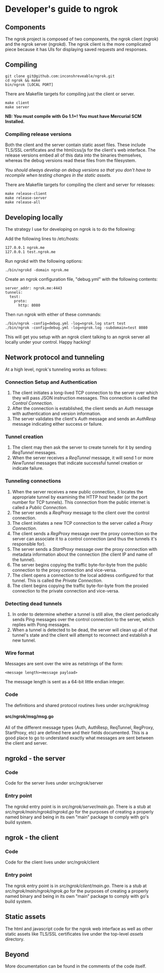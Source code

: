 # Developer's guide to ngrok

## Components

The ngrok project is composed of two components, the ngrok client (ngrok) and the ngrok server (ngrokd).
The ngrok client is the more complicated piece because it has UIs for displaying saved requests and responses.

## Compiling

    git clone git@github.com:inconshreveable/ngrok.git
    cd ngrok && make
    bin/ngrok [LOCAL PORT]

There are Makefile targets for compiling just the client or server.

    make client
    make server

**NB: You must compile with Go 1.1+! You must have Mercurial SCM Installed.**

### Compiling release versions

Both the client and the server contain static asset files.
These include TLS/SSL certificates and the html/css/js for the client's web interface.
The release versions embed all of this data into the binaries themselves, whereas the debug versions read these files from the filesystem.

_You should always develop on debug versions so that you don't have to recompile when testing changes in the static assets._

There are Makefile targets for compiling the client and server for releases:

    make release-client
    make release-server
    make release-all

## Developing locally

The strategy I use for developing on ngrok is to do the following:

Add the following lines to /etc/hosts:

    127.0.0.1 ngrok.me
    127.0.0.1 test.ngrok.me

Run ngrokd with the following options:

    ./bin/ngrokd -domain ngrok.me

Create an ngrok configuration file, "debug.yml" with the following contents:

    server_addr: ngrok.me:4443
    tunnels:
      test:
        proto:
          http: 8080

Then run ngrok with either of these commands:

    ./bin/ngrok -config=debug.yml -log=ngrok.log start test
    ./bin/ngrok -config=debug.yml -log=ngrok.log -subdomain=test 8080

This will get you setup with an ngrok client talking to an ngrok server all locally under your control. Happy hacking!

## Network protocol and tunneling

At a high level, ngrok's tunneling works as follows:

### Connection Setup and Authentication

1. The client initiates a long-lived TCP connection to the server over which they will pass JSON instruction messages. This connection is called the _Control Connection_.
1. After the connection is established, the client sends an _Auth_ message with authentication and version information.
1. The server validates the client's _Auth_ message and sends an _AuthResp_ message indicating either success or failure.

### Tunnel creation

1. The client may then ask the server to create tunnels for it by sending _ReqTunnel_ messages.
1. When the server receives a _ReqTunnel_ message, it will send 1 or more _NewTunnel_ messages that indicate successful tunnel creation or indicate failure.

### Tunneling connections

1. When the server receives a new public connection, it locates the appropriate tunnel by examining the HTTP host header (or the port number for TCP tunnels). This connection from the public internet is called a _Public Connection_.
1. The server sends a _ReqProxy_ message to the client over the control connection.
1. The client initiates a new TCP connection to the server called a _Proxy Connection_.
1. The client sends a _RegProxy_ message over the proxy connection so the server can associate it to a control connection (and thus the tunnels it's responsible for).
1. The server sends a _StartProxy_ message over the proxy connection with metadata information about the connection (the client IP and name of the tunnel).
1. The server begins copying the traffic byte-for-byte from the public connection to the proxy connection and vice-versa.
1. The client opens a connection to the local address configured for that tunnel. This is called the _Private Connection_.
1. The client begins copying the traffic byte-for-byte from the proxied connection to the private connection and vice-versa.

### Detecting dead tunnels

1. In order to determine whether a tunnel is still alive, the client periodically sends Ping messages over the control connection to the server, which replies with Pong messages.
1. When a tunnel is detected to be dead, the server will clean up all of that tunnel's state and the client will attempt to reconnect and establish a new tunnel.

### Wire format

Messages are sent over the wire as netstrings of the form:

    <message length><message payload>

The message length is sent as a 64-bit little endian integer.

### Code

The definitions and shared protocol routines lives under _src/ngrok/msg_

#### src/ngrok/msg/msg.go

All of the different message types (Auth, AuthResp, ReqTunnel, RegProxy, StartProxy, etc) are defined here and their fields documented. This is a good place to go to understand exactly what messages are sent between the client and server.

## ngrokd - the server

### Code

Code for the server lives under src/ngrok/server

### Entry point

The ngrokd entry point is in _src/ngrok/server/main.go_.
There is a stub at _src/ngrok/main/ngrokd/ngrokd.go_ for the purposes of creating a properly named binary and being in its own "main" package to comply with go's build system.

## ngrok - the client

### Code

Code for the client lives under src/ngrok/client

### Entry point

The ngrok entry point is in _src/ngrok/client/main.go_.
There is a stub at _src/ngrok/main/ngrok/ngrok.go_ for the purposes of creating a properly named binary and being in its own "main" package to comply with go's build system.

## Static assets

The html and javascript code for the ngrok web interface as well as other static assets like TLS/SSL certificates live under the top-level _assets_ directory.

## Beyond

More documentation can be found in the comments of the code itself.
